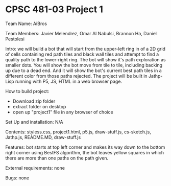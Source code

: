 # CPSC 481-03 Project 1 

Team Name: AiBros

Team Members: Javier Melendrez, Omar Al Nabulsi, Brannon Ha, Daniel Pestolesi

Intro: we will build a bot that will start from the upper-left ring in of a 2D grid of cells 
containing red path tiles and black wall tiles and attempt to find a quality path to the 
lower-right ring. The bot will show it's path exploration as smaller dots. You will show the 
bot move from tile to tile, including backing up due to a dead end. And it will show the bot's
current best path tiles in a different color from those paths rejected. The project will be 
built in Jathp-Lisp running with P5, JS, HTML in a web browser page.

How to build project: 
  - Download zip folder
  - extract folder on desktop
  - open up "project1" file in any browser of choice

Set Up and installation: N/A

Contents: styless.css, project1.html, p5.js, draw-stuff.js, cs-sketch.js, Jathp.js, README.MD, draw-stuff.js 

Features: bot starts at top left corner and makes its way down to the bottom right corner
using BestFS algorithm, the bot leaves yellow squares in which there are more than one
paths on the path given.

External requirements: none

Bugs: none
